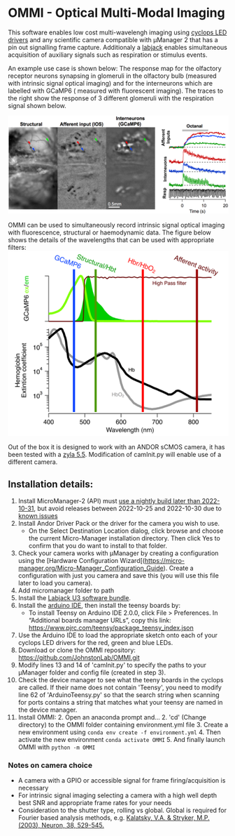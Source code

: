 # OMMI - Optical Multi-Modal Imaging
This software enables low cost multi-wavelengh imaging using [cyclops LED drivers](https://open-ephys.org/cyclops) and any scientific camera compatible with µManager 2 that has a pin out signalling frame capture. Additionaly a [labjack](https://labjack.com/products/u3-hv) enables simultaneous acquisition of auxiliary signals such as respiration or stimulus events.

An example use case is shown below: The response map for the olfactory receptor neurons synapsing in glomeruli in the olfactory bulb (measured with intrinsic signal optical imaging) and for the interneurons which are labelled with GCaMP6 ( measured with fluorescent imaging). The traces to the right show the response of 3 different glomeruli with the respiration signal shown below.

![figure showing OMMI in use](https://github.com/JohnstonLab/OMMI/blob/dev/Image.jpeg)

OMMI can be used to simultaneously record intrinsic signal optical imaging with fluorescence, structural or haemodynamic data. The figure below shows the details of the wavelengths that can be used with appropriate filters:
![figure showing the optical spectra and filters relevant for OMMI](https://github.com/JohnstonLab/OMMI/blob/dev/OMMISpectra.png)

Out of the box it is designed to work with an ANDOR sCMOS camera, it has been tested with a [zyla 5.5](https://andor.oxinst.com/products/scmos-camera-series/zyla-5-5-scmos#product-information-tabs). Modification of camInit.py will enable use of a different camera.

## Installation details:
1. Install MicroManager-2 (API) must [use a nightly build later than 2022-10-31](https://micro-manager.org/Micro-Manager_Nightly_Builds), but avoid   releases between 2022-10-25 and 2022-10-30 due to [known issues](https://github.com/micro-manager/mmCoreAndDevices/issues/288)  
2. Install Andor Driver Pack or the driver for the camera you wish to use.
   - On the Select Destination Location dialog, click browse and choose the current Micro-Manager installation directory. Then click Yes to confirm that you do want to install to that folder.
3. Check your camera works with µManager by creating a configuration using the [Hardware Configuration Wizard[(https://micro-manager.org/Micro-Manager_Configuration_Guide). Create a configuration with just you camera and save this (you will use this file later to load you camera). 
4. Add micromanager folder to path 
5. Install the [Labjack U3 software bundle](https://labjack.com/pages/support?doc=/quickstart/u3/u3-quickstart-for-windows-overview/). 
5. Install the [arduino IDE](https://www.arduino.cc/en/software), then install the teensy boards by:  
	- To install Teensy on Arduino IDE 2.0.0, click File > Preferences.  In “Additional boards manager URLs”, copy this link: https://www.pjrc.com/teensy/package_teensy_index.json
6. Use the Arduino IDE to load the appropriate sketch onto each of your cyclops LED drivers for the red, green and blue LEDs.
7. Download or clone the OMMI repository:  https://github.com/JohnstonLab/OMMI.git
8. Modify lines 13 and 14 of 'camInit.py' to specify the paths to your µManager folder and config file (created in step 3).
9. Check the device manager to see what the teeny boards in the cyclops are called. If their name does not contain 'Teensy', you need to modify line 62 of 'ArduinoTeensy.py' so that the search string when scanning for ports contains a string that matches what your teensy are named in the device manager.
10. Install OMMI:
	2. Open an anaconda prompt and...
	2. 'cd' (Change directory) to the OMMI folder containing environment.yml file
	3. Create a new environment using `conda env create -f environment.yml`
	4. Then activate the new environment `conda activate OMMI`
	5. And finally launch OMMI with `python -m OMMI`


### Notes on camera choice
- A camera with a GPIO or accessible signal for frame firing/acquisition is necessary
- For intrinsic signal imaging selecting a camera with a high well depth best SNR and appropriate frame rates for your needs
- Consideration to the shutter type, rolling vs global. Global is required for Fourier based analysis methods, e.g. [Kalatsky, V.A. & Stryker, M.P. (2003), Neuron, 38, 529-545.](10.1016/s0896-6273(03)00286-1) 